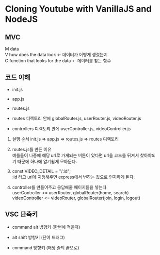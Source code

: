 # Cloning Youtube with VanillaJS and NodeJS

## MVC

M data  
V how does the data look <- 데이터가 어떻게 생겼는지  
C function that looks for the data <- 데이터를 찾는 함수

## 코드 이해

- init.js

- app.js

- routes.js

- routes 디렉토리 안에 globalRouter.js, userRouter.js, videoRouter.js

- controllers 디렉토리 안에 userController.js, videoController.js

1. 실행 순서
   init.js => app.js => routes.js => routes 디렉토리

2. routes.js를 만든 이유  
   예를들어 나중에 해당 url로 가게되는 버튼이 있다면 url을 코드를 뒤져서 찾아야되기 때문에 하나에 알기쉽게 모아둔다.

3. const VIDEO_DETAIL = "/:id";  
   :id 라고 url에 지정해주면 express에서 변하는 값으로 인지하게 된다.

4. controller를 만들어주고 응답해줄 페이지들을 넣는다  
   userController <= userRouter, globalRouter(home, search)  
   videoController <= videoRouter, globalRouter(join, login, logout)

## VSC 단축키

- command alt 방향키 (한번에 적을때)

- alt shift 방향키 (단어 드래그)

- command 방향키 (해당 줄의 끝으로)
